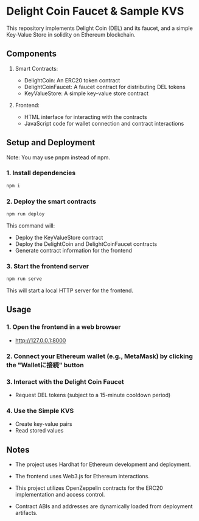 # Delight Coin Faucet & Sample KVS

This repository implements Delight Coin (DEL) and its faucet, and a simple Key-Value Store in solidity on Ethereum blockchain.

## Components

1. Smart Contracts:
   - DelightCoin: An ERC20 token contract
   - DelightCoinFaucet: A faucet contract for distributing DEL tokens
   - KeyValueStore: A simple key-value store contract

2. Frontend:
   - HTML interface for interacting with the contracts
   - JavaScript code for wallet connection and contract interactions

## Setup and Deployment

Note: You may use pnpm instead of npm.

### 1. Install dependencies

```bash
npm i
```

### 2. Deploy the smart contracts

```bash
npm run deploy
```

This command will:

- Deploy the KeyValueStore contract
- Deploy the DelightCoin and DelightCoinFaucet contracts
- Generate contract information for the frontend

### 3. Start the frontend server

```bash
npm run serve
```

This will start a local HTTP server for the frontend.

## Usage

### 1. Open the frontend in a web browser

- <http://127.0.0.1:8000>

### 2. Connect your Ethereum wallet (e.g., MetaMask) by clicking the "Walletに接続" button

### 3. Interact with the Delight Coin Faucet

- Request DEL tokens (subject to a 15-minute cooldown period)

### 4. Use the Simple KVS

- Create key-value pairs
- Read stored values

## Notes

- The project uses Hardhat for Ethereum development and deployment.

- The frontend uses Web3.js for Ethereum interactions.

- This project utilizes OpenZeppelin contracts for the ERC20 implementation and access control.

- Contract ABIs and addresses are dynamically loaded from deployment artifacts.
